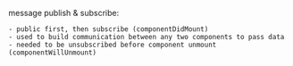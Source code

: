 message publish & subscribe:

    - public first, then subscribe (componentDidMount)
    - used to build communication between any two components to pass data
    - needed to be unsubscribed before component unmount (componentWillUnmount)